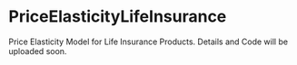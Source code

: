 # PriceElasticityLifeInsurance
Price Elasticity Model for Life Insurance Products. Details and Code will be uploaded soon.
